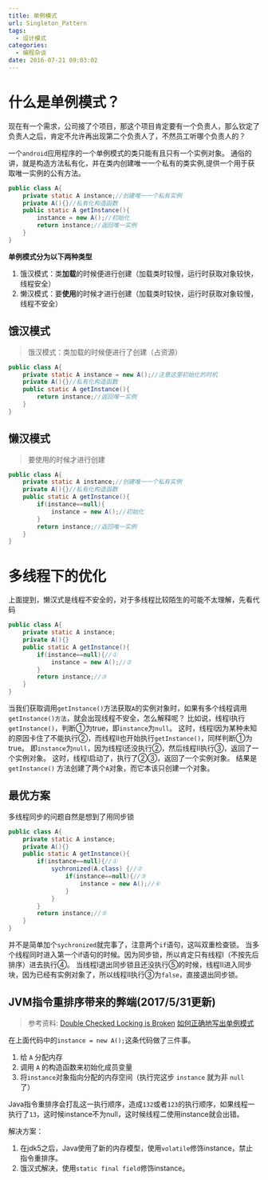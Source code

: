 ```yaml
---
title: 单例模式
url: Singleton_Pattern
tags:
  - 设计模式
categories:
  - 编程杂谈
date: 2016-07-21 09:03:02
---
```


# 什么是单例模式？
现在有一个需求，公司接了个项目，那这个项目肯定要有一个负责人，那么钦定了负责人之后，肯定不允许再出现第二个负责人了，不然员工听哪个负责人的？
<!-- more -->

一个`android`应用程序的一个单例模式的类只能有且只有一个实例对象。
通俗的讲，就是构造方法私有化，并在类内创建唯一一个私有的类实例,提供一个用于获取唯一实例的公有方法。
```java
public class A{
    private static A instance;//创建唯一一个私有实例
    private A(){}//私有化构造函数
    public static A getInstance(){
        instance = new A();//初始化
        return instance;//返回唯一实例
    }
}
```

**单例模式分为以下两种类型**
1. 饿汉模式：类**加载**的时候便进行创建（加载类时较慢，运行时获取对象较快，线程安全）
1. 懒汉模式：要**使用**的时候才进行创建（加载类时较快，运行时获取对象较慢，线程不安全）

## 饿汉模式
>饿汉模式：类加载的时候便进行了创建（占资源）

```java
public class A{
    private static A instance = new A();//注意这里初始化的时机
    private A(){}//私有化构造函数
    public static A getInstance(){
        return instance;//返回唯一实例
    }
}
```

## 懒汉模式
>要使用的时候才进行创建

```java
public class A{
    private static A instance;//创建唯一一个私有实例
    private A(){}//私有化构造函数
    public static A getInstance(){
        if(instance==null){
            instance = new A();//初始化
        }
        return instance;//返回唯一实例
    }
}
```

# 多线程下的优化
上面提到，懒汉式是线程不安全的，对于多线程比较陌生的可能不太理解，先看代码
```java
public class A{
    private static A instance;
    private A(){}
    public static A getInstance(){
        if(instance==null){//①
            instance = new A();//②
        }
        return instance;//③
    }
}
```
当我们获取调用`getInstance()`方法获取`A`的实例对象时，如果有多个线程调用`getInstance()方法`，就会出现线程不安全，怎么解释呢？
比如说，线程Ⅰ执行`getInstance()`，判断①为true，即`instance`为`null`。
这时，线程Ⅰ因为某种未知的原因卡住了不能执行②，而线程Ⅱ也开始执行`getInstance()`，同样判断①为true。
即`instance`为`null`，因为线程Ⅰ还没执行②，然后线程Ⅱ执行③，返回了一个实例对象。
这时，线程Ⅰ启动了，执行了②③，返回了一个实例对象。
结果是`getInstance()` 方法创建了两个`A`对象，而它本该只创建一个对象。

## 最优方案
多线程同步的问题自然是想到了用同步锁
```java
public class A{
    private static A instance;
    private A(){}
    public static A getInstance(){
        if(instance==null){//①
            sychronized(A.class) {//②
                if(instance==null){//③
                    instance = new A();//④
                }
            }
        }
        return instance;//⑤
    }
}
```
并不是简单加个`sychronized`就完事了，注意两个`if`语句，这叫双重检查锁。
当多个线程同时进入第一个if语句的时候。因为同步锁，所以肯定只有线程Ⅰ（不按先后排序）进去执行④。
当线程Ⅰ退出同步锁且还没执行⑤的时候，线程Ⅱ进入同步块，因为已经有实例对象了，所以线程Ⅱ执行③为`false`，直接退出同步锁。

## JVM指令重排序带来的弊端(2017/5/31更新)
> 参考资料: 
> [Double Checked Locking is Broken](http://kanlei.github.io/design%20pattern/2017/04/16/double-checked-locking-is-broken)
> [如何正确地写出单例模式](http://www.importnew.com/21141.html)

在上面代码中的`instance = new A();`这条代码做了三件事。
1. 给 `A` 分配内存
1. 调用 `A` 的构造函数来初始化成员变量
1. 将`instance`对象指向分配的内存空间（执行完这步 `instance` 就为非 `null` 了）

Java指令重排序会打乱这一执行顺序，造成`132`或者`123`的执行顺序，如果线程一执行了`13`，这时候instance不为null，这时候线程二使用instance就会出错。

解决方案：
1. 在jdk5之后，Java使用了新的内存模型，使用`volatile`修饰instance，禁止指令重排序。
1. 饿汉式解决，使用`static final field`修饰instance。
